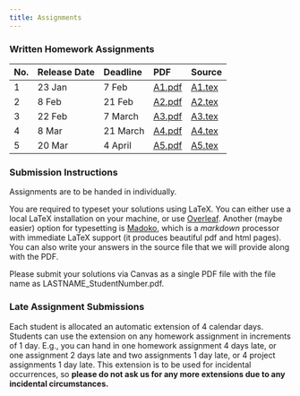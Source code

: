 ```yaml
---
title: Assignments
---
```


### Written Homework Assignments

| **No.** | **Release Date** | **Deadline** | **PDF** | **Source** |
|:--------|:-----------------|:-------------|:--------|:-----------|
|  1  | 23 Jan | 7 Feb | [A1.pdf](https://github.com/CPEN432/cpen432.github.io/blob/main/resources/gujarati-assignments/A1.pdf) | [A1.tex](https://github.com/CPEN432/cpen432.github.io/blob/main/resources/gujarati-assignments/A1.tex) |
|  2 | 8 Feb | 21 Feb | [A2.pdf](https://github.com/CPEN432/cpen432.github.io/blob/main/resources/gujarati-assignments/A2.pdf) | [A2.tex](https://github.com/CPEN432/cpen432.github.io/blob/main/resources/gujarati-assignments/A2.tex) |
|  3 | 22 Feb | 7 March | [A3.pdf](https://github.com/CPEN432/cpen432.github.io/blob/main/resources/gujarati-assignments/A3.pdf) | [A3.tex](https://github.com/CPEN432/cpen432.github.io/blob/main/resources/gujarati-assignments/A3.tex) |
|  4 | 8 Mar | 21 March | [A4.pdf](https://github.com/CPEN432/cpen432.github.io/blob/main/resources/gujarati-assignments/A4.pdf) | [A4.tex](https://github.com/CPEN432/cpen432.github.io/blob/main/resources/gujarati-assignments/A4.tex) |
|  5 | 20 Mar | 4 April | [A5.pdf](https://github.com/CPEN432/cpen432.github.io/blob/main/resources/gujarati-assignments/A5.pdf) | [A5.tex](https://github.com/CPEN432/cpen432.github.io/blob/main/resources/gujarati-assignments/A5.tex) |

### Submission Instructions

Assignments are to be handed in individually.

You are required to typeset your solutions using LaTeX. You can either use a local LaTeX installation on your machine, or use [Overleaf](https://www.overleaf.com/). Another (maybe easier) option for typesetting is [Madoko](https://www.madoko.net/), which is a _markdown_ processor with immediate LaTeX support (it produces beautiful pdf and html pages). You can also write your answers in the source file that we will provide along with the PDF.

Please submit your solutions via Canvas as a single PDF file with the file name as LASTNAME_StudentNumber.pdf.

### Late Assignment Submissions

Each student is allocated an automatic extension of 4 calendar days. Students can use the extension on any homework assignment in increments of 1 day. E.g., you can hand in one homework assignment 4 days late, or one assignment 2 days late and two assignments 1 day late, or 4 project assignments 1 day late. This extension is to be used for incidental occurrences, so **please do not ask us for any more extensions due to any incidental circumstances.**

<!-- ### Written Assignments -->

<!--  | **No.** | **Handout** | **Due** | **Link** |  -->
<!-- |:---:|:-------:|:---:|:----:|:----:| -->
<!-- |  1  |  Jan 29       |  Feb 10, 11:59 p.m.   |  [WA1](http://cpen432.github.io/assignments/cpen432w21-wa1.pdf)    | -->
<!-- |  2  |  Feb 26       |  Mar 6, 11:59 p.m.   |  [WA2](http://cpen432.github.io/assignments/cpen432-wa2.pdf) | -->
<!-- |  3  |  Mar 21       |  April 1, 11:59 p.m.   |  [WA3](https://www.dropbox.com/s/xtsidg09vikipmo/cpen432-wa3.pdf?dl=0) | -->
<!-- |  4  |  April 3       |  April 11, 11:59 p.m.   |  [WA4](https://www.dropbox.com/s/3wp8fjqlzxbnf4p/cpen432-wa4.pdf?dl=0) | -->


<!-- ### Policies and Submission Instructions -->
<!-- * Assignments are to be handed in individually;  -->
<!-- * You are required to typeset your solutions, preferrably using \\( \LaTeX \\). You can either use a local \\( \LaTeX \\) installation on you machine, or the web-based [ShareLaTeX](https://www.sharelatex.com). Another (maybe easier) option for typesetting is [Madoko](https://www.madoko.net/), which is a _markdown_ processor with immediate \\( \LaTeX \\) support (it produces beautiful pdf and html pages); -->
<!-- * You will be submitting your typeset solutions to gradescope; -->
<!-- * You may discuss solutions with your colleagues, but the final write-up should be your own.  -->
